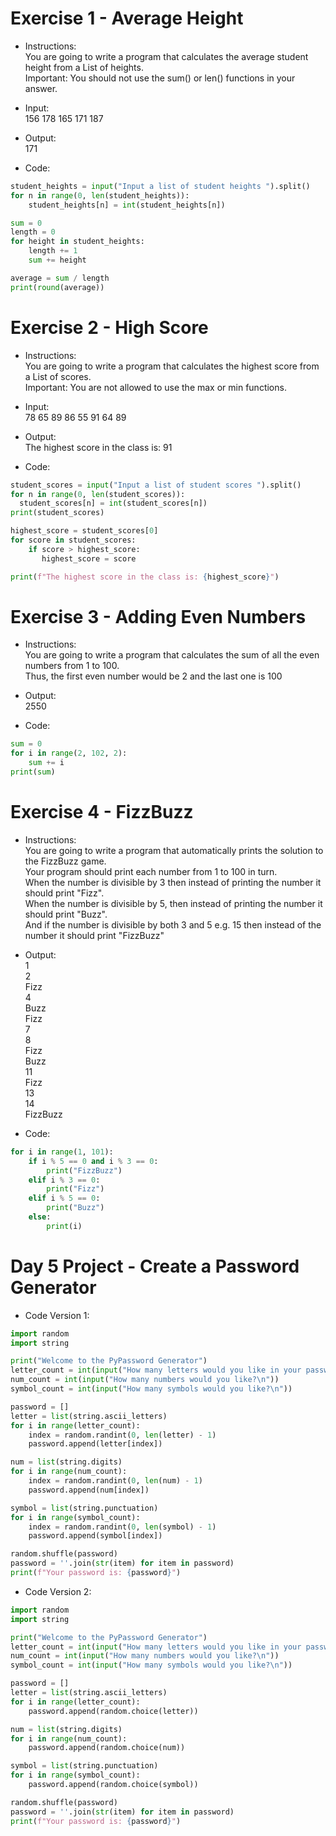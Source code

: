 # Exercise 1 - Average Height
- Instructions:<br>
You are going to write a program that calculates the average student height from a List of heights.<br>
Important: You should not use the sum() or len() functions in your answer.

- Input:<br>
156 178 165 171 187

- Output:<br>
171

- Code:
```py
student_heights = input("Input a list of student heights ").split()
for n in range(0, len(student_heights)):
    student_heights[n] = int(student_heights[n])

sum = 0
length = 0
for height in student_heights:
    length += 1
    sum += height

average = sum / length
print(round(average))
```

# Exercise 2 - High Score
- Instructions:<br>
You are going to write a program that calculates the highest score from a List of scores.<br>
Important: You are not allowed to use the max or min functions.

- Input:<br>
78 65 89 86 55 91 64 89

- Output:<br>
The highest score in the class is: 91

- Code:
```py
student_scores = input("Input a list of student scores ").split()
for n in range(0, len(student_scores)):
  student_scores[n] = int(student_scores[n])
print(student_scores)

highest_score = student_scores[0]
for score in student_scores:
    if score > highest_score:
       highest_score = score

print(f"The highest score in the class is: {highest_score}")
```

# Exercise 3 - Adding Even Numbers
- Instructions:<br>
You are going to write a program that calculates the sum of all the even numbers from 1 to 100.<br>
Thus, the first even number would be 2 and the last one is 100

- Output:<br>
2550

- Code:
```py
sum = 0
for i in range(2, 102, 2):
    sum += i
print(sum)
```

# Exercise 4 - FizzBuzz
- Instructions:<br>
You are going to write a program that automatically prints the solution to the FizzBuzz game.<br>
Your program should print each number from 1 to 100 in turn.<br>
When the number is divisible by 3 then instead of printing the number it should print "Fizz".<br>
When the number is divisible by 5, then instead of printing the number it should print "Buzz".<br>
And if the number is divisible by both 3 and 5 e.g. 15 then instead of the number it should print "FizzBuzz"

- Output:<br>
1<br>
2<br>
Fizz<br>
4<br>
Buzz<br>
Fizz<br>
7<br>
8<br>
Fizz<br>
Buzz<br>
11<br>
Fizz<br>
13<br>
14<br>
FizzBuzz

- Code:
```py
for i in range(1, 101):
    if i % 5 == 0 and i % 3 == 0:
        print("FizzBuzz")
    elif i % 3 == 0:
        print("Fizz")
    elif i % 5 == 0:
        print("Buzz")
    else:
        print(i)
```

# Day 5 Project - Create a Password Generator
- Code Version 1:
```py
import random
import string

print("Welcome to the PyPassword Generator")
letter_count = int(input("How many letters would you like in your password?\n"))
num_count = int(input("How many numbers would you like?\n"))
symbol_count = int(input("How many symbols would you like?\n"))

password = []
letter = list(string.ascii_letters)
for i in range(letter_count):
    index = random.randint(0, len(letter) - 1)
    password.append(letter[index])

num = list(string.digits)
for i in range(num_count):
    index = random.randint(0, len(num) - 1)
    password.append(num[index])

symbol = list(string.punctuation)
for i in range(symbol_count):
    index = random.randint(0, len(symbol) - 1)
    password.append(symbol[index])

random.shuffle(password)
password = ''.join(str(item) for item in password)
print(f"Your password is: {password}")
```

- Code Version 2:
```py
import random
import string

print("Welcome to the PyPassword Generator")
letter_count = int(input("How many letters would you like in your password?\n"))
num_count = int(input("How many numbers would you like?\n"))
symbol_count = int(input("How many symbols would you like?\n"))

password = []
letter = list(string.ascii_letters)
for i in range(letter_count):
    password.append(random.choice(letter))

num = list(string.digits)
for i in range(num_count):
    password.append(random.choice(num))

symbol = list(string.punctuation)
for i in range(symbol_count):
    password.append(random.choice(symbol))

random.shuffle(password)
password = ''.join(str(item) for item in password)
print(f"Your password is: {password}")
```

